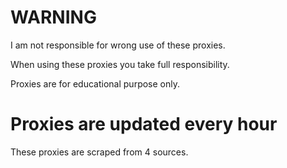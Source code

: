 # **WARNING**

I am not responsible for wrong use of these proxies.

When using these proxies you take full responsibility.

Proxies are for educational purpose only.

# **Proxies are updated every hour**
These proxies are scraped from 4 sources.
